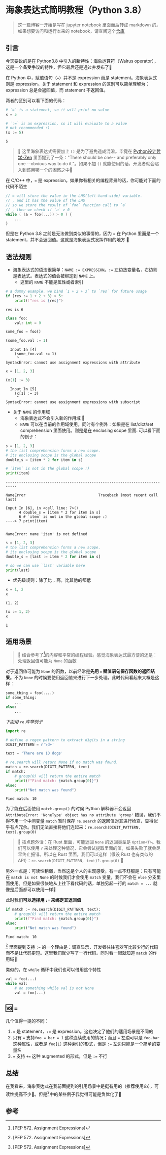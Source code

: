 # 海象表达式简明教程（Python 3.8）


> 这一篇博客一开始是写在 jupyter notebook 里面而后转成 markdown 的。如果想要访问和运行本来的 notebook，请查阅这个[仓库](https://github.com/MartinLwx/oh_my_python)

## 引言

今天要说的是在 Python3.8 中引入的新特性：海象运算符（Walrus operator），这是一个备受争议的特性，但它最后还是通过并发布了🤔

在 Python 中，赋值语句（`=`）并不是 expression 而是 statement。海象表达式则是 expression。关于 statement 和 expression 的区别可以简单理解为：expression 总是会返回值，而 statement 不返回值。

两者的区别可以看下面的代码：


```python
# `=` is a statement, so it will print no value
x = 5   
```


```python
# `:=` is an expression, so it will evaluate to a value
# not recommended :)
(x := 5) 
```




    5



> 📒 这里海象表达式需要加上 `()` 是为了避免造成混淆。毕竟在 [Python设计哲学-Zen](https://peps.python.org/pep-0020/) 里面提到了一条："There should be one-- and preferably only one --obvious way to do it."。如果不加 `()` 就能使用的话，开发者就会陷入到该用哪一个的困惑之中🤕️

在 C/C++ 中，`=` 是 expression。如果你有相关的编程背景的话，你可能对下面的代码不陌生

```c
// = will store the value in the LHS(left-hand-side) variable.
// , and it has the value of the LHS
// so we store the result of `foo` function call to `a`
// , then we check if `a` > 0
while ( (a = foo(...)) > 0 ) {
    ...
}
```

但是在 Python 3.8 之前是无法做到类似的事情的，因为 `=` 在 Python 里面是一个 statement，并不会返回值。这就是海象表达式发挥作用的地方 🤩

## 语法规则

- 海象表达式的语法很简单：`NAME := EXPRESSION`。`:=` 左边放变量名，右边则是表达式。表达式的值会被绑定到 `NAME` 上。
    - 这里的 `NAME` 不能是属性或者索引


```python
# a dummy example. we bind `1 + 2 + 3` to `res` for future usage
if (res := 1 + 2 + 3) > 5:
    print(f"res is {res}")
```

    res is 6



```python
class foo:
    val: int = 0

some_foo = foo()

(some_foo.val := 1)
```


      Input In [4]
        (some_foo.val := 1)
         ^
    SyntaxError: cannot use assignment expressions with attribute




```python
x = [1, 2, 3]

(x[1] := 3)
```


      Input In [5]
        (x[1] := 3)
         ^
    SyntaxError: cannot use assignment expressions with subscript



- 关于 `NAME` 的作用域
    - 海象表达式不会引入新的作用域 🤩
    - `NAME` 可以在当前的作用域使用，同时有个例外：如果是在 list/dict/set comprehension 里面使用。则是是在 enclosing scope 里面. 可以看下面的例子：


```python
s = [1, 2, 3]
# the list comprehension forms a new scope. 
# its enclosing scope is the global scope
double_s = [item * 2 for item in s]

# `item` is not in the global scope :)
print(item)
```


    ---------------------------------------------------------------------------

    NameError                                 Traceback (most recent call last)

    Input In [6], in <cell line: 7>()
          4 double_s = [item * 2 for item in s]
          6 # `item` is not in the global scope :)
    ----> 7 print(item)


    NameError: name 'item' is not defined



```python
s = [1, 2, 3]
# the list comprehension forms a new scope. 
# its enclosing scope is the global scope
double_s = [last := item * 2 for item in s]

# so we can use `last` variable here
print(last)
```

- 优先级规则：除了比 `,` 高，比其他的都低


```python
x = 1, 2
x
```




    (1, 2)




```python
(x := 1, 2)
x
```




    1



## 适用场景

> 📒 结合参考了[^1]的内容和平常的编程经验。感觉海象表达式最方便的还是：处理返回值可能为 `None` 的函数

对于返回值可能为 `None` 的函数，以前经常是**先用 `=` 赋值语句保存函数的返回结果**。不为 `None` 的时候要使用返回值来进行下一步处理。此时代码看起来大概是这样：
```python
some_thing = foo(....)
if some_thing:
    ...
else:
    ...
```

*下面用 `re` 库举例子*


```python
import re

# define a regex pattern to extract digits in a string
DIGIT_PATTERN = r'\d+'  

text = 'There are 10 dogs'

# re.search will return None if no match was found.
match = re.search(DIGIT_PATTERN, text)
if match:
    # group(0) will return the entire match
    print(f"Find match: {match.group(0)}")   
else:
    print("Not match was found")
```

    Find match: 10


为了能在后面使用 `match.group()` 的时候 Python 解释器不会返回 `AttributeError: 'NoneType' object has no attribute 'group'` 错误，我们不得不用一个中间变量 `match` 暂时保存 `re.search` 的返回值对其进行检查，显得似乎有点冗余。我们无法直接将他们连起来：`re.search(DIGIT_PATTERN, text).group(0)`

> 📒 插点题外话：在 Rust 里面，可能返回 `None` 的返回类型是 `Option<T>`。我们可以使用 `?` 来处理这种情况，它会尝试提取里面的值，如果失败了就会尽早终止报错。所以在 Rust 里面，我们可以这样（假设 Rust 也有类似的 API）：`re.search(DIGIT_PATTERN, text)?.group(0)` 🍺

另外一点是：可读性稍弱，当然这是个人的主观感受。有一点不舒服是：只有可能在 `match is not None` 的时候我们才会使用 `match` 变量，我们不会在 `else` 分支里面使用。但是如果很快地从上往下看代码的话，单独另起一行的 `match = ...` 就像是后面都可以使用一样🤣

此时我们**可以选择用 `:=` 来绑定其返回值**


```python
if match := re.search(DIGIT_PATTERN, text):
    # group(0) will return the entire match
    print(f"Find match: {match.group(0)}")   
else:
    print("Not match was found")
```

    Find match: 10


[^1] 里面提到支持 `:=` 的一个理由是：调查显示，开发者往往喜欢写比较少行的代码而不是让代码更短。这里我们就少写了一行代码。同时看一眼就知道 `match` 的作用域👏


类似的，在 `while` 循环中我们也可以借用这个特性

```python
val = foo(...)
while val:
    # do something while val is not None
    val = foo(...)
```

## 🆚 `=`

几个值得一提的不同：
1. `=` 是 statement，`:=` 是 expression。这也决定了他们的适用场景是不同的
2. 只有 `=` 支持`foo = bar = 1` 这种连续使用的情况；而且 `=` 左边可以是 `foo.bar` 这种属性，或者是 `foo[1]` 这种索引的形式，但是 `:=` 左边只能是一个简单的变量名
3. `=` 支持 `+=` 这种 augmented 的形式，但是 `:=` 不行

## 总结

在我看来，海象表达式在我前面提到的引用场景中是挺有用的（推荐使用👍），可读性提高不少🚀。但是[^1]中的某些例子我觉得可能是负优化了👀

## 参考

[^1]: [PEP 572. Assignment Expressions]

